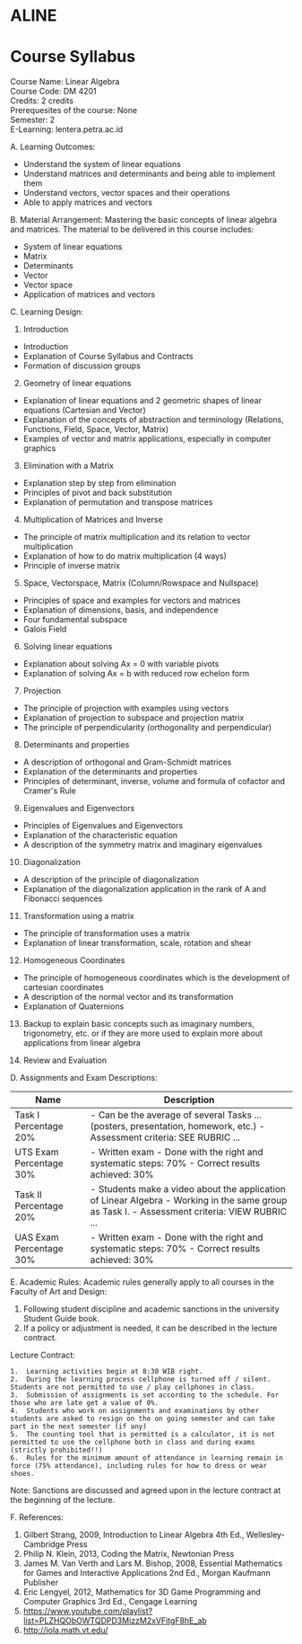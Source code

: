 # ALINE
# Course Syllabus

Course Name: Linear Algebra  
Course Code: DM 4201  
Credits: 2 credits  
Prerequesites of the course: None  
Semester: 2  
E-Learning: lentera.petra.ac.id

A. Learning Outcomes:
- Understand the system of linear equations
- Understand matrices and determinants and being able to implement them
- Understand vectors, vector spaces and their operations
- Able to apply matrices and vectors


B. Material Arrangement:
Mastering the basic concepts of linear algebra and matrices.
The material to be delivered in this course includes:
- System of linear equations
- Matrix
- Determinants
- Vector
- Vector space
- Application of matrices and vectors


C. Learning Design:

1. Introduction 
- Introduction 
- Explanation of Course Syllabus and Contracts
- Formation of discussion groups

2. Geometry of linear equations
- Explanation of linear equations and 2 geometric shapes of linear equations (Cartesian and Vector)
- Explanation of the concepts of abstraction and terminology (Relations, Functions, Field, Space, Vector, Matrix)
- Examples of vector and matrix applications, especially in computer graphics

3. Elimination with a Matrix
- Explanation step by step from elimination
- Principles of pivot and back substitution
- Explanation of permutation and transpose matrices

4. Multiplication of Matrices and Inverse
- The principle of matrix multiplication and its relation to vector multiplication
- Explanation of how to do matrix multiplication (4 ways)
- Principle of inverse matrix

5. Space, Vectorspace, Matrix (Column/Rowspace and Nullspace)
- Principles of space and examples for vectors and matrices
- Explanation of dimensions, basis, and independence
- Four fundamental subspace
- Galois Field

6. Solving linear equations
- Explanation about solving Ax = 0 with variable pivots
- Explanation of solving Ax = b with reduced row echelon form

7. Projection
- The principle of projection with examples using vectors
- Explanation of projection to subspace and projection matrix
- The principle of perpendicularity (orthogonality and perpendicular)

8. Determinants and properties
- A description of orthogonal and Gram-Schmidt matrices
- Explanation of the determinants and properties
- Principles of determinant, inverse, volume and formula of cofactor and Cramer's Rule

9. Eigenvalues ​​and Eigenvectors
- Principles of Eigenvalues ​​and Eigenvectors
- Explanation of the characteristic equation
- A description of the symmetry matrix and imaginary eigenvalues

10. Diagonalization
- A description of the principle of diagonalization
- Explanation of the diagonalization application in the rank of A and Fibonacci sequences

11. Transformation using a matrix
- The principle of transformation uses a matrix
- Explanation of linear transformation, scale, rotation and shear

12. Homogeneous Coordinates
- The principle of homogeneous coordinates which is the development of cartesian coordinates
- A description of the normal vector and its transformation
- Explanation of Quaternions

13. Backup to explain basic concepts such as imaginary numbers, trigonometry, etc. or if they are more used to explain more about applications from linear algebra

14. Review and Evaluation

D. Assignments and Exam Descriptions:


| Name | Description |
| ---- | ----------- |
| Task I Percentage 20% | - Can be the average of several Tasks ... (posters, presentation, homework, etc.) - Assessment criteria: SEE RUBRIC ... |
| UTS Exam Percentage 30% | - Written exam - Done with the right and systematic steps: 70% - Correct results achieved: 30% |
| Task II Percentage 20% | - Students make a video about the application of Linear Algebra - Working in the same group as Task I. - Assessment criteria: VIEW RUBRIC ... |
| UAS Exam Percentage 30% | - Written exam - Done with the right and systematic steps: 70% - Correct results achieved: 30% |


E. Academic Rules:
Academic rules generally apply to all courses in the Faculty of Art and Design:
1. Following student discipline and academic sanctions in the university Student Guide book.
2. If a policy or adjustment is needed, it can be described in the lecture contract.

Lecture Contract:

    1.	Learning activities begin at 8:30 WIB right.
    2.	During the learning process cellphone is turned off / silent. Students are not permitted to use / play cellphones in class.
    3.	Submission of assignments is set according to the schedule. For those who are late get a value of 0%.
    4.	Students who work on assignments and examinations by other students are asked to resign on the on going semester and can take part in the next semester (if any)
    5.	The counting tool that is permitted is a calculator, it is not permitted to use the cellphone both in class and during exams (strictly prohibited!!)
    6.	Rules for the minimum amount of attendance in learning remain in force (75% attendance), including rules for how to dress or wear shoes.
Note:
Sanctions are discussed and agreed upon in the lecture contract at the beginning of the lecture.

F. References:

1. Gilbert Strang, 2009, Introduction to Linear Algebra 4th Ed., Wellesley-Cambridge Press
2. Philip N. Klein, 2013, Coding the Matrix,  Newtonian Press 
3. James M. Van Verth and Lars M. Bishop, 2008, Essential Mathematics for Games and Interactive Applications 2nd Ed., Morgan Kaufmann Publisher
4. Eric Lengyel, 2012, Mathematics for 3D Game Programming and Computer Graphics 3rd Ed., Cengage Learning
5. https://www.youtube.com/playlist?list=PLZHQObOWTQDPD3MizzM2xVFitgF8hE_ab
6. http://iola.math.vt.edu/

